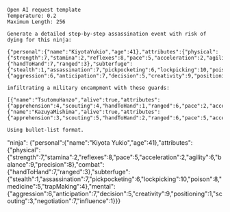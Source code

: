

    Open AI request template
    Temperature: 0.2
    Maximum Length: 256

    Generate a detailed step-by-step assassination event with risk of dying for this ninja:

    {"personal":{"name":"KiyotaYukio","age":41},"attributes":{"physical":{"strength":7,"stamina":2,"reflexes":8,"pace":5,"acceleration":2,"agility":6,"balance":9,"precision":8},"combat":{"handToHand":7,"ranged":3},"subterfuge":{"stealth":1,"assassination":7,"pickpocketing":6,"lockpicking":10,"poison":8,"medicine":5,"trapMaking":4},"mental":{"aggression":6,"anticipation":7,"decision":5,"creativity":9,"positioning":1,"scouting":3,"negotiation":7,"influence":1}}}

    infiltrating a military encampment with these guards:

    [{"name":"TsutomuHanzo","alive":true,"attributes":{"apprehension":4,"scouting":4,"handToHand":1,"ranged":6,"pace":2,"acceleration":6,"determination":3}},{"name":"KazuyaMishima","alive":true,"attributes":{"apprehension":3,"scouting":5,"handToHand":2,"ranged":6,"pace":5,"acceleration":6,"determination":2}}]

    Using bullet-list format.



"ninja": {"personal":{"name":"Kiyota Yukio","age":41},"attributes":{"physical":{"strength":7,"stamina":2,"reflexes":8,"pace":5,"acceleration":2,"agility":6,"balance":9,"precision":8},"combat":{"handToHand":7,"ranged":3},"subterfuge":{"stealth":1,"assassination":7,"pickpocketing":6,"lockpicking":10,"poison":8,"medicine":5,"trapMaking":4},"mental":{"aggression":6,"anticipation":7,"decision":5,"creativity":9,"positioning":1,"scouting":3,"negotiation":7,"influence":1}}}